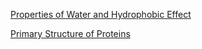 [Properties of Water and Hydrophobic Effect](https://www.youtube.com/watch?v=3vy__KvTi6I&list=PL9jo2wQj1WCNYMXKLWy22FWxH_Yvxev_y)

[Primary Structure of Proteins](https://www.youtube.com/watch?v=KW8Uo8jsiGY)
